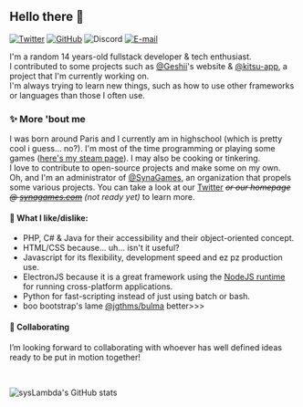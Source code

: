 ## Hello there 👋

[![Twitter](https://img.shields.io/twitter/follow/sysLambda?logo=twitter&logoColor=ffffff&labelColor=5D5D5D&color=A2A2A2&label=@sysLambda&style=flat)](https://twitter.com/sysLambda)
[![GitHub](https://img.shields.io/github/followers/sysLambda.svg?logo=github&labelColor=5D5D5D&color=A2A2A2&label=/sysLambda&style=flat)](https://github.com/sysLambda)
![Discord](https://img.shields.io/static/v1?label=&message=mehSmh%230420&logo=discord&logoColor=ffffff&color=5D5D5D&style=flat)
[![E-mail](https://img.shields.io/static/v1?label=&message=hi%40syslambda.fr&color=5D5D5D&style=flat)](mailto:hi@syslambda.fr)

I'm a random 14 years-old fullstack developer & tech enthusiast.\
I contributed to some projects such as [@Geshii](https://github.com/Geshii)'s website & [@kitsu-app](https://github.com/kitsu-app), a project that I'm currently working on.\
I'm always trying to learn new things, such as how to use other frameworks or languages than those I often use.

### ✨ More 'bout me
I was born around Paris and I currently am in highschool (which is pretty cool i guess... no?). I'm most of the time programming or playing some games ([here's my steam page](https://steamcommunity.com/id/sysLambda/)). I may also be cooking or tinkering.\
I love to contribute to open-source projects and make some on my own.\
Oh, and I'm an administrator of [@SynaGames](https://github.com/SynaGames), an organization that propels some various projects. You can take a look at our [Twitter](https://twitter.com/SynaGames) *~~or our homepage @ [synagames.com](https://synagames.com)~~ (not ready yet)* to learn more.

#### 🤔 What I like/dislike:
- PHP, C# & Java for their accessibility and their object-oriented concept.
- HTML/CSS because... uh... isn't it useful?
- Javascript for its flexibility, development speed and ez pz production use.
- ElectronJS because it is a great framework using the [NodeJS runtime](https://node.js.org) for running cross-platform applications.
- Python for fast-scripting instead of just using batch or bash.
- boo bootstrap's lame [@jgthms/bulma](https://github.com/jgthms/bulma) better>>>

#### 👯 Collaborating
I’m looking forward to collaborating with whoever has well defined ideas ready to be put in motion together!

<br />

![sysLambda's GitHub stats](https://github-readme-stats.vercel.app/api?username=sysLambda&show_icons=true)
